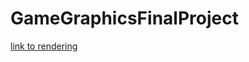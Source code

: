 # GameGraphicsFinalProject

[link to rendering](https://alfredocuevas.github.io/GameGraphicsFinalProject/main.html)

